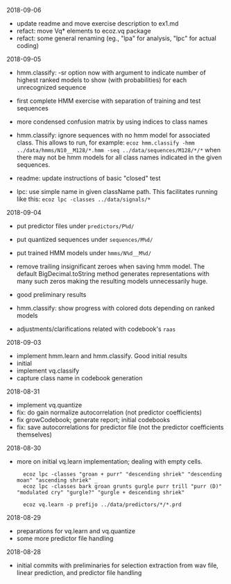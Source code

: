 2018-09-06

- update readme and move exercise description to ex1.md
- refact: move Vq* elements to ecoz.vq package
- refact: some general renaming
  (eg., "lpa" for analysis, "lpc" for actual coding)

2018-09-05

- hmm.classify: -sr option now with argument to indicate number of highest
  ranked models to show (with probabilities) for each unrecognized sequence

- first complete HMM exercise with separation of training and test sequences

- more condensed confusion matrix by using indices to class names

- hmm.classify: ignore sequences with no hmm model for associated class.
  This allows to run, for example:
  `ecoz hmm.classify -hmm  ../data/hmms/N10__M128/*.hmm -seq ../data/sequences/M128/*/*`
  when there may not be hmm models for all class names indicated in the
  given sequences.

- readme: update instructions of basic "closed" test
- lpc: use simple name in given className path.
  This facilitates running like this:
  `ecoz lpc -classes ../data/signals/*`

2018-09-04

- put predictor files under `predictors/P%d/`
- put quantized sequences under `sequences/M%d/`
- put trained HMM models under `hmms/N%d__M%d/`
- remove trailing insignificant zeroes when saving hmm model.
  The default BigDecimal.toString method generates representations with
  many such zeros making the resulting models unnecessarily huge.

- good preliminary results
- hmm.classify: show progress with colored dots depending on ranked models
- adjustments/clarifications related with codebook's `raas`

2018-09-03

- implement hmm.learn and hmm.classify.
  Good initial results
- initial
- implement vq.classify
- capture class name in codebook generation

2018-08-31

- implement vq.quantize
- fix: do gain normalize autocorrelation (not predictor coefficients)
- fix growCodebook;  generate report;  initial codebooks
- fix: save autocorrelations for predictor file
  (not the predictor coefficients themselves)

2018-08-30

- more on initial vq.learn implementation;
  dealing with empty cells.

        ecoz lpc -classes "groan + purr" "descending shriek" "descending moan" "ascending shriek" _
        ecoz lpc -classes bark groan grunts gurgle purr trill "purr (D)" "modulated cry" "gurgle?" "gurgle + descending shriek"

        ecoz vq.learn -p prefijo ../data/predictors/*/*.prd


2018-08-29

- preparations for vq.learn and vq.quantize
- some more predictor file handling

2018-08-28

- initial commits with preliminaries for selection extraction from wav file,
  linear prediction, and predictor file handling
